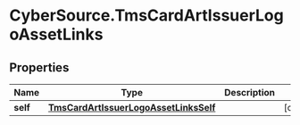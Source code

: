 # CyberSource.TmsCardArtIssuerLogoAssetLinks

## Properties
Name | Type | Description | Notes
------------ | ------------- | ------------- | -------------
**self** | [**TmsCardArtIssuerLogoAssetLinksSelf**](TmsCardArtIssuerLogoAssetLinksSelf.md) |  | [optional] 


